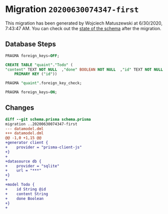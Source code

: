 # Migration `20200630074347-first`

This migration has been generated by Wojciech Matuszewski at 6/30/2020, 7:43:47 AM.
You can check out the [state of the schema](./schema.prisma) after the migration.

## Database Steps

```sql
PRAGMA foreign_keys=OFF;

CREATE TABLE "quaint"."Todo" (
"content" TEXT NOT NULL  ,"done" BOOLEAN NOT NULL  ,"id" TEXT NOT NULL  ,
    PRIMARY KEY ("id"))

PRAGMA "quaint".foreign_key_check;

PRAGMA foreign_keys=ON;
```

## Changes

```diff
diff --git schema.prisma schema.prisma
migration ..20200630074347-first
--- datamodel.dml
+++ datamodel.dml
@@ -1,0 +1,15 @@
+generator client {
+    provider = "prisma-client-js"
+}
+
+datasource db {
+    provider = "sqlite"
+    url = "***"
+}
+
+model Todo {
+    id String @id
+    content String
+    done Boolean
+}
+
```


